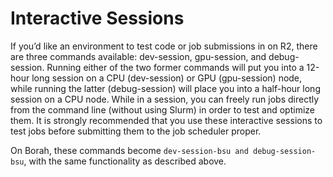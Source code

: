 # Interactive Sessions

If you’d like an environment to test code or job submissions in on R2, there are three commands available: dev-session, gpu-session, and debug-session. Running either of the two former commands will put you into a 12-hour long session on a CPU (dev-session) or GPU (gpu-session) node, while running the latter (debug-session) will place you into a half-hour long session on a CPU node. While in a session, you can freely run jobs directly from the command line (without using Slurm) in order to test and optimize them. It is strongly recommended that you use these interactive sessions to test jobs before submitting them to the job scheduler proper.

On Borah, these commands become `dev-session-bsu and debug-session-bsu`, with the same functionality as described above.
